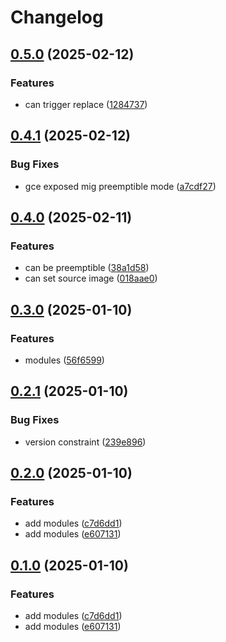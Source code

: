 # Changelog

## [0.5.0](https://github.com/01Joseph-Hwang10/terraform-google-cloud/compare/v0.4.1...v0.5.0) (2025-02-12)


### Features

* can trigger replace ([1284737](https://github.com/01Joseph-Hwang10/terraform-google-cloud/commit/1284737436e3f7f06370adf93b4bc9ca55b23d3a))

## [0.4.1](https://github.com/01Joseph-Hwang10/terraform-google-cloud/compare/v0.4.0...v0.4.1) (2025-02-12)


### Bug Fixes

* gce exposed mig preemptible mode ([a7cdf27](https://github.com/01Joseph-Hwang10/terraform-google-cloud/commit/a7cdf272602488f760647f5eedc8703575dff6e5))

## [0.4.0](https://github.com/01Joseph-Hwang10/terraform-google-cloud/compare/v0.3.0...v0.4.0) (2025-02-11)


### Features

* can be preemptible ([38a1d58](https://github.com/01Joseph-Hwang10/terraform-google-cloud/commit/38a1d58d15df58ebba7be7909f6bd02c101c0661))
* can set source image ([018aae0](https://github.com/01Joseph-Hwang10/terraform-google-cloud/commit/018aae040cc017d23bc09d127658aaa0b6d6426f))

## [0.3.0](https://github.com/01Joseph-Hwang10/terraform-google-cloud/compare/v0.2.1...v0.3.0) (2025-01-10)


### Features

* modules ([56f6599](https://github.com/01Joseph-Hwang10/terraform-google-cloud/commit/56f65998ce9f7b1f8b6b80bff15c0675c393677e))

## [0.2.1](https://github.com/01Joseph-Hwang10/terraform-google-cloud/compare/v0.2.0...v0.2.1) (2025-01-10)


### Bug Fixes

* version constraint ([239e896](https://github.com/01Joseph-Hwang10/terraform-google-cloud/commit/239e8962d027ce9fc01a06631d5415d01aa8bd58))

## [0.2.0](https://github.com/01Joseph-Hwang10/terraform-google-cloud/compare/v0.1.0...v0.2.0) (2025-01-10)


### Features

* add modules ([c7d6dd1](https://github.com/01Joseph-Hwang10/terraform-google-cloud/commit/c7d6dd1fae05271019d78194747fade539e6c2aa))
* add modules ([e607131](https://github.com/01Joseph-Hwang10/terraform-google-cloud/commit/e607131a8c43f899cce05518ac2704a599a431c7))

## [0.1.0](https://github.com/01Joseph-Hwang10/terraform-google-cloud/compare/terraform-google-cloud-v0.0.1...terraform-google-cloud-v0.1.0) (2025-01-10)


### Features

* add modules ([c7d6dd1](https://github.com/01Joseph-Hwang10/terraform-google-cloud/commit/c7d6dd1fae05271019d78194747fade539e6c2aa))
* add modules ([e607131](https://github.com/01Joseph-Hwang10/terraform-google-cloud/commit/e607131a8c43f899cce05518ac2704a599a431c7))
